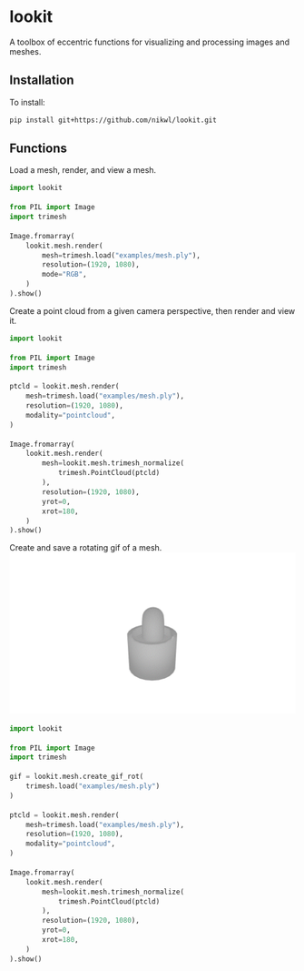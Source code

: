 # lookit
A toolbox of eccentric functions for visualizing and processing images and meshes.

## Installation
To install:
```bash
pip install git+https://github.com/nikwl/lookit.git
```

## Functions

Load a mesh, render, and view a mesh.
```python
import lookit

from PIL import Image
import trimesh

Image.fromarray(
    lookit.mesh.render(
        mesh=trimesh.load("examples/mesh.ply"),
        resolution=(1920, 1080),
        mode="RGB",
    )
).show()
```

Create a point cloud from a given camera perspective, then render and view it.
```python
import lookit

from PIL import Image
import trimesh

ptcld = lookit.mesh.render(
    mesh=trimesh.load("examples/mesh.ply"),
    resolution=(1920, 1080),
    modality="pointcloud",
)

Image.fromarray(
    lookit.mesh.render(
        mesh=lookit.mesh.trimesh_normalize(
            trimesh.PointCloud(ptcld)
        ),
        resolution=(1920, 1080),
        yrot=0,
        xrot=180,
    )
).show()
```

Create and save a rotating gif of a mesh.
![rotating mesh](assets/mesh.gif)
```python
import lookit

from PIL import Image
import trimesh

gif = lookit.mesh.create_gif_rot(
    trimesh.load("examples/mesh.ply")
)

ptcld = lookit.mesh.render(
    mesh=trimesh.load("examples/mesh.ply"),
    resolution=(1920, 1080),
    modality="pointcloud",
)

Image.fromarray(
    lookit.mesh.render(
        mesh=lookit.mesh.trimesh_normalize(
            trimesh.PointCloud(ptcld)
        ),
        resolution=(1920, 1080),
        yrot=0,
        xrot=180,
    )
).show()
```
